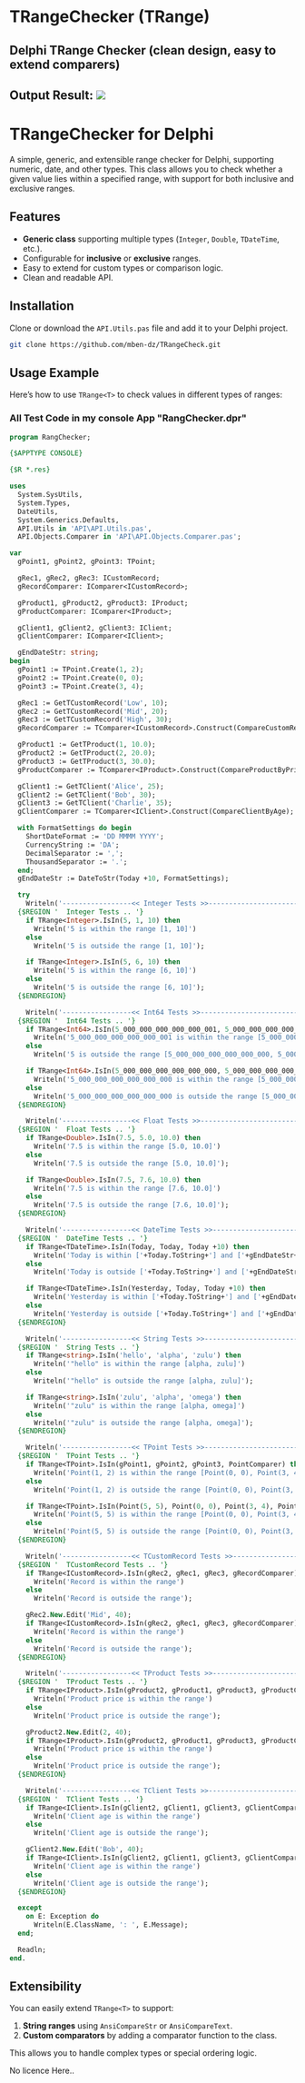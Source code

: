 # TRangeChecker (TRange<T>)  

Delphi TRange Checker (clean design, easy to extend comparers)  
 ----  
 **Output Result:** 
 ![](https://github.com/mben-dz/TRangeCheck/blob/main/OutputResults.jpg)  
 ---  
# TRangeChecker for Delphi

A simple, generic, and extensible range checker for Delphi, supporting numeric, date, and other types. This class allows you to check whether a given value lies within a specified range, with support for both inclusive and exclusive ranges.

## Features

- **Generic class** supporting multiple types (`Integer`, `Double`, `TDateTime`, etc.).
- Configurable for **inclusive** or **exclusive** ranges.
- Easy to extend for custom types or comparison logic.
- Clean and readable API.

## Installation

Clone or download the `API.Utils.pas` file and add it to your Delphi project.

```bash
git clone https://github.com/mben-dz/TRangeCheck.git
```

## Usage Example

Here’s how to use `TRange<T>` to check values in different types of ranges:

### All Test Code in my console App "RangChecker.dpr"

```pascal
program RangChecker;

{$APPTYPE CONSOLE}

{$R *.res}

uses
  System.SysUtils,
  System.Types,
  DateUtils,
  System.Generics.Defaults,
  API.Utils in 'API\API.Utils.pas',
  API.Objects.Comparer in 'API\API.Objects.Comparer.pas';

var
  gPoint1, gPoint2, gPoint3: TPoint;

  gRec1, gRec2, gRec3: ICustomRecord;
  gRecordComparer: IComparer<ICustomRecord>;

  gProduct1, gProduct2, gProduct3: IProduct;
  gProductComparer: IComparer<IProduct>;

  gClient1, gClient2, gClient3: IClient;
  gClientComparer: IComparer<IClient>;

  gEndDateStr: string;
begin
  gPoint1 := TPoint.Create(1, 2);
  gPoint2 := TPoint.Create(0, 0);
  gPoint3 := TPoint.Create(3, 4);

  gRec1 := GetTCustomRecord('Low', 10);
  gRec2 := GetTCustomRecord('Mid', 20);
  gRec3 := GetTCustomRecord('High', 30);
  gRecordComparer := TComparer<ICustomRecord>.Construct(CompareCustomRecord);

  gProduct1 := GetTProduct(1, 10.0);
  gProduct2 := GetTProduct(2, 20.0);
  gProduct3 := GetTProduct(3, 30.0);
  gProductComparer := TComparer<IProduct>.Construct(CompareProductByPrice);

  gClient1 := GetTClient('Alice', 25);
  gClient2 := GetTClient('Bob', 30);
  gClient3 := GetTClient('Charlie', 35);
  gClientComparer := TComparer<IClient>.Construct(CompareClientByAge);

  with FormatSettings do begin
    ShortDateFormat := 'DD MMMM YYYY';
    CurrencyString := 'DA';
    DecimalSeparator := ',';
    ThousandSeparator := '.';
  end;
  gEndDateStr := DateToStr(Today +10, FormatSettings);

  try
    Writeln('-----------------<< Integer Tests >>--------------------------------');
  {$REGION '  Integer Tests .. '}
    if TRange<Integer>.IsIn(5, 1, 10) then
      Writeln('5 is within the range [1, 10]')
    else
      Writeln('5 is outside the range [1, 10]');

    if TRange<Integer>.IsIn(5, 6, 10) then
      Writeln('5 is within the range [6, 10]')
    else
      Writeln('5 is outside the range [6, 10]');
  {$ENDREGION}

    Writeln('-----------------<< Int64 Tests >>--------------------------------');
  {$REGION '  Int64 Tests .. '}
    if TRange<Int64>.IsIn(5_000_000_000_000_000_001, 5_000_000_000_000_000_000, 5_000_000_000_000_000_010) then
      Writeln('5_000_000_000_000_000_001 is within the range [5_000_000_000_000_000_000, 5_000_000_000_000_000_010]')
    else
      Writeln('5 is outside the range [5_000_000_000_000_000_000, 5_000_000_000_000_000_010]');

    if TRange<Int64>.IsIn(5_000_000_000_000_000_000, 5_000_000_000_000_000_001, 5_000_000_000_000_000_010) then
      Writeln('5_000_000_000_000_000_000 is within the range [5_000_000_000_000_000_001, 5_000_000_000_000_000_010]')
    else
      Writeln('5_000_000_000_000_000_000 is outside the range [5_000_000_000_000_000_001, 5_000_000_000_000_000_010]');
  {$ENDREGION}

    Writeln('-----------------<< Float Tests >>----------------------------------');
  {$REGION '  Float Tests .. '}
    if TRange<Double>.IsIn(7.5, 5.0, 10.0) then
      Writeln('7.5 is within the range [5.0, 10.0]')
    else
      Writeln('7.5 is outside the range [5.0, 10.0]');

    if TRange<Double>.IsIn(7.5, 7.6, 10.0) then
      Writeln('7.5 is within the range [7.6, 10.0]')
    else
      Writeln('7.5 is outside the range [7.6, 10.0]');
  {$ENDREGION}

    Writeln('-----------------<< DateTime Tests >>------------------------------');
  {$REGION '  DateTime Tests .. '}
    if TRange<TDateTime>.IsIn(Today, Today, Today +10) then
      Writeln('Today is within ['+Today.ToString+'] and ['+gEndDateStr+']')
    else
      Writeln('Today is outside ['+Today.ToString+'] and ['+gEndDateStr+']');

    if TRange<TDateTime>.IsIn(Yesterday, Today, Today +10) then
      Writeln('Yesterday is within ['+Today.ToString+'] and ['+gEndDateStr+']')
    else
      Writeln('Yesterday is outside ['+Today.ToString+'] and ['+gEndDateStr+']');
  {$ENDREGION}

    Writeln('-----------------<< String Tests >>--------------------------------');
  {$REGION '  String Tests .. '}
    if TRange<string>.IsIn('hello', 'alpha', 'zulu') then
      Writeln('"hello" is within the range [alpha, zulu]')
    else
      Writeln('"hello" is outside the range [alpha, zulu]');

    if TRange<string>.IsIn('zulu', 'alpha', 'omega') then
      Writeln('"zulu" is within the range [alpha, omega]')
    else
      Writeln('"zulu" is outside the range [alpha, omega]');
  {$ENDREGION}

    Writeln('-----------------<< TPoint Tests >>-----------------------------');
  {$REGION '  TPoint Tests .. '}
    if TRange<TPoint>.IsIn(gPoint1, gPoint2, gPoint3, PointComparer) then
      Writeln('Point(1, 2) is within the range [Point(0, 0), Point(3, 4)]')
    else
      Writeln('Point(1, 2) is outside the range [Point(0, 0), Point(3, 4)]');

    if TRange<TPoint>.IsIn(Point(5, 5), Point(0, 0), Point(3, 4), PointComparer) then
      Writeln('Point(5, 5) is within the range [Point(0, 0), Point(3, 4)]')
    else
      Writeln('Point(5, 5) is outside the range [Point(0, 0), Point(3, 4)]');
  {$ENDREGION}

    Writeln('-----------------<< TCustomRecord Tests >>-----------------------------');
  {$REGION '  TCustomRecord Tests .. '}
    if TRange<ICustomRecord>.IsIn(gRec2, gRec1, gRec3, gRecordComparer) then
      Writeln('Record is within the range')
    else
      Writeln('Record is outside the range');

    gRec2.New.Edit('Mid', 40);
    if TRange<ICustomRecord>.IsIn(gRec2, gRec1, gRec3, gRecordComparer) then
      Writeln('Record is within the range')
    else
      Writeln('Record is outside the range');
  {$ENDREGION}

    Writeln('-----------------<< TProduct Tests >>-----------------------------');
  {$REGION '  TProduct Tests .. '}
    if TRange<IProduct>.IsIn(gProduct2, gProduct1, gProduct3, gProductComparer) then
      Writeln('Product price is within the range')
    else
      Writeln('Product price is outside the range');

    gProduct2.New.Edit(2, 40);
    if TRange<IProduct>.IsIn(gProduct2, gProduct1, gProduct3, gProductComparer) then
      Writeln('Product price is within the range')
    else
      Writeln('Product price is outside the range');
  {$ENDREGION}

    Writeln('-----------------<< TClient Tests >>-----------------------------');
  {$REGION '  TClient Tests .. '}
    if TRange<IClient>.IsIn(gClient2, gClient1, gClient3, gClientComparer) then
      Writeln('Client age is within the range')
    else
      Writeln('Client age is outside the range');

    gClient2.New.Edit('Bob', 40);
    if TRange<IClient>.IsIn(gClient2, gClient1, gClient3, gClientComparer) then
      Writeln('Client age is within the range')
    else
      Writeln('Client age is outside the range');
  {$ENDREGION}

  except
    on E: Exception do
      Writeln(E.ClassName, ': ', E.Message);
  end;

  Readln;
end.
```

## Extensibility

You can easily extend `TRange<T>` to support:
1. **String ranges** using `AnsiCompareStr` or `AnsiCompareText`.
2. **Custom comparators** by adding a comparator function to the class.

This allows you to handle complex types or special ordering logic.  

No licence Here.. 

 
